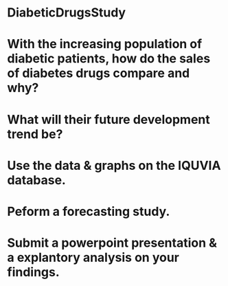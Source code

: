 # DiabeticDrugsStudy

# With the increasing population of diabetic patients, how do the sales of diabetes drugs compare and why? 
# What will their future development trend be?

# Use the data & graphs on the IQUVIA database.
# Peform a forecasting study.
# Submit a powerpoint presentation & a explantory analysis on your findings.
